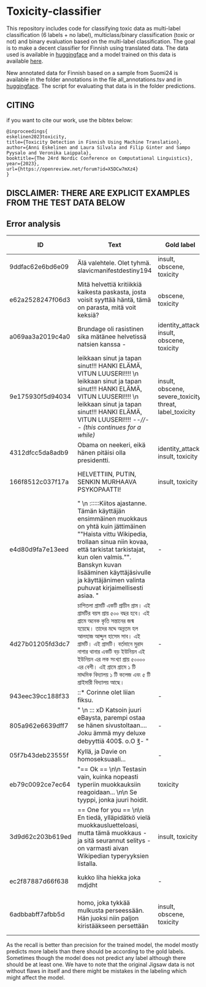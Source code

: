 # Toxicity-classifier

This repository includes code for classifying toxic data as multi-label classification (6 labels + no label), multiclass/binary classification (toxic or not) and binary evaluation based on the multi-label classification. The goal is to make a decent classifier for Finnish using translated data. The data used is available in [huggingface](https://huggingface.co/datasets/TurkuNLP/wikipedia-toxicity-data-fi) and a model trained on this data is available [here](https://huggingface.co/TurkuNLP/bert-large-finnish-cased-toxicity). 

New annotated data for Finnish based on a sample from Suomi24 is available in the folder annotations in the file all_annotations.tsv and in [huggingface](https://huggingface.co/datasets/TurkuNLP/Suomi24-toxicity-annotated). The script for evaluating that data is in the folder predictions.


## CITING
if you want to cite our work, use the bibtex below:

```
@inproceedings{
eskelinen2023toxicity,
title={Toxicity Detection in Finnish Using Machine Translation},
author={Anni Eskelinen and Laura Silvala and Filip Ginter and Sampo Pyysalo and Veronika Laippala},
booktitle={The 24rd Nordic Conference on Computational Linguistics},
year={2023},
url={https://openreview.net/forum?id=X5DCw7mXz4}
}
```


## DISCLAIMER: THERE ARE EXPLICIT EXAMPLES FROM THE TEST DATA BELOW



## Error analysis

| ID | Text | Gold label | Predicted label |
| -- | ---- | ---------- | --------------- |
| 9ddfac62e6bd6e09 | Älä valehtele.  Olet tyhmä. slavicmanifestdestiny194 | insult, obscene, toxicity | insult, obscene, toxicity |
| e62a2528247f06d3 | Mitä helvettiä kritiikkiä kaikesta paskasta, josta voisit syyttää häntä, tämä on parasta, mitä voit keksiä? | obscene, toxicity | obscene, toxicity |
| a069aa3a2019c4a0 | Brundage oli rasistinen sika mätänee helvetissä natsien kanssa - | identity_attack, insult, obscene, toxicity | identity_attack, insult, obscene, toxicity | 
| 9e175930f5d94034 | leikkaan sinut ja tapan sinut!!! HANKI ELÄMÄ, VITUN LUUSERI!!!! \n  leikkaan sinut ja tapan sinut!!! HANKI ELÄMÄ, VITUN LUUSERI!!!! \n  leikkaan sinut ja tapan sinut!!! HANKI ELÄMÄ, VITUN LUUSERI!!!! *--//-- (this continues for a while)* | insult, obscene, severe_toxicity, threat, label_toxicity | insult, obscene, severe_toxicity, threat, label_toxicity |
| 4312dfcc5da8adb9 | Obama on neekeri, eikä hänen pitäisi olla presidentti. | identity_attack, insult, toxicity | identity_attack, insult, toxicity |
| 166f8512c037f17a | HELVETTIIN, PUTIN, SENKIN MURHAAVA PSYKOPAATTI! | insult, toxicity | insult, obscene, severe_toxicity, toxicity |
| e4d80d9fa7e13eed | \" \n ::::::Kiitos ajastanne.  Tämän käyttäjän ensimmäinen muokkaus on yhtä kuin jättimäinen \"\"Haista vittu Wikipedia, trollaan sinua niin kovaa, että tarkistat tarkistajat, kun olen valmis.\"\". Banskyn kuvan lisääminen käyttäjäsivulle ja käyttäjänimen valinta puhuvat kirjaimellisesti asiaa.   \" | - | obscene, toxicity |
| 4d27b01205fd3dc7 | চাপিতলা গ্রামটি একটি প্রাচীন গ্রাম। এই গ্রামটির বয়স প্রায় ৫০০ বছর হবে। এই গ্রামে অনেক কৃতি সন্তানের জন্ম হয়েছে। তাদের মদ্দে অন্নতম হল আলহাজ আব্দুল হাসেম সাব। এই গ্রামটি। এই গ্রামটি। বর্তমানে মুরাদ নাগার থানার একটি বড় ইউনিয়ন এই ইউনিয়ন এর লক সংখ্যা প্রায় ৫০০০০ এর বেশী। এই গ্রামে গ্রামে ১ টি মাদ্দমিক বিদ্যালয় ১ টি কলেজ এবং ৫ টি প্রাইমারী বিদ্যালয় আছে। | - | toxicity |
| 943eec39cc188f33 | ::* Corinne olet liian fiksu. | - | insult, toxicity |
| 805a962e6639dff7 | \" \n ::: xD Katsoin juuri eBaysta, parempi ostaa se hänen sivustoltaan.... Joku ämmä myy deluxe debyyttiä 400$. o.O ℥- \" | - | obscene, toxicity |
| 05f7b43deb23555f | Kyllä, ja Davie on homoseksuaali... | - | identity_attack, toxicity |
| eb79c0092ce7ec64 | "== Ok == \n\n Testasin vain, kuinka nopeasti typeriin muokkauksiin reagoidaan... \n\n  Se tyyppi, jonka juuri hoidit. | toxicity | - |
| 3d9d62c203b619ed | == One for you == \n\n En tiedä, ylläpidätkö vielä muokkausluetteloasi, mutta tämä muokkaus - ja sitä seurannut selitys - on varmasti aivan Wikipedian typeryyksien listalla. | insult, toxicity | toxicity |
| ec2f87887d66f638 | kukko liha hiekka joka mdjdht | - | insult, obscene, toxicity |
| 6adbbabff7afbb5d | homo, joka tykkää mulkusta perseessään. Hän juoksi niin paljon kiristääkseen persettään | insult, obscene, toxicity | identity_attack, insult, obscene, severe_toxicity, toxicity |

As the recall is better than precision for the trained model, the model mostly predicts more labels than there should be according to the gold labels. Sometimes though the model does not predict any label although there should be at least one. We have to note that the original Jigsaw data is not without flaws in itself and there might be mistakes in the labeling which might affect the model.
